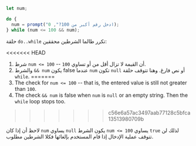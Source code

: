 
```js run demo
let num;

do {
  num = prompt("ادخل رقم أكبر من 100?", 0);
} while (num <= 100 && num);
```

حلقة `do..while` تكرر طالما الشرطين محققين:

<<<<<<< HEAD
1. شرط `num <= 100` -- أن القيمة لا تزال أقل من أو تساوي `100`.
2. والشرط `&& num` يكون false عندما `num` تكون `null` أو نص فارغ. وهنا تتوقف حلقة `while`.
=======
1. The check for `num <= 100` -- that is, the entered value is still not greater than `100`.
2. The check `&& num` is false when `num` is `null` or an empty string. Then the `while` loop stops too.
>>>>>>> c56e6a57ac3497aab77128c5bfca13513980709b

لاحظ أن إذا كان `num` يساوي `null` يكون الشرط `num <= 100` يساوي `true` لذلك لن تتوقف عملية الإدخال إذا قام المستخدم بإلغائها فكلا الشرطين مطلوب.
